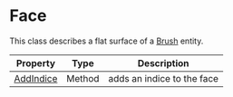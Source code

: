# Face

This class describes a flat surface of a [Brush](Brush.md) entity.

| Property | Type | Description |
|---|---|---|
| [AddIndice](Face_AddIndice.md) | Method | adds an indice to the face |
